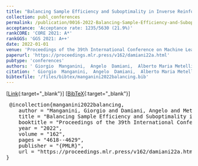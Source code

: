 ```yaml
---
title: "Balancing Sample Efficiency and Suboptimality in Inverse Reinforcement Learning"
collection: publ_conferences
permalink: /publication/0016-2022-Balancing-Sample-Efficiency-and-Suboptimality-in-Inverse-Reinforcement-Learning
acceptance: 'Acceptance rate: 1235/5630 (21.9%)'
rankCORE: 'CORE 2021: A*'
rankGGS: 'GGS 2021: A++'
date: 2022-01-01
venue: 'Proceedings of the 39th International Conference on Machine Learning (ICML)'
paperurl: 'https://proceedings.mlr.press/v162/damiani22a.html'
pubtype: 'conferences'
authors: ' Giorgio  Manganini,  Angelo  Damiani,  Alberto Maria Metelli, and  Marcello  Restelli'
citation: ' Giorgio  Manganini,  Angelo  Damiani,  Alberto Maria Metelli, and  Marcello  Restelli&quot;Balancing Sample Efficiency and Suboptimality in Inverse Reinforcement Learning.&quot; Proceedings of the 39th International Conference on Machine Learning (ICML), 2022'
bibtexfile: '/files/bibtex/manganini2022balancing.bib'
---
```

 [[Link](https://proceedings.mlr.press/v162/damiani22a.html){:target="_blank"}] [[BibTeX](/files/bibtex/manganini2022balancing.bib){:target="_blank"}] 
<pre> @incollection{manganini2022balancing,
    author = "Manganini, Giorgio and Damiani, Angelo and Metelli, Alberto Maria and Restelli, Marcello",
    title = "Balancing Sample Efficiency and Suboptimality in Inverse Reinforcement Learning",
    booktitle = "Proceedings of the 39th International Conference on Machine Learning ({ICML})",
    year = "2022",
    volume = "162",
    pages = "4618--4629",
    publisher = "{PMLR}",
    url = "https://proceedings.mlr.press/v162/damiani22a.html"
} </pre>
